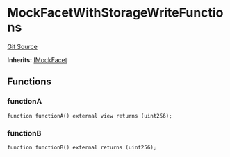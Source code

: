 # MockFacetWithStorageWriteFunctions
[Git Source](https://github.com/ubiquity/ubiquity-dollar/blob/8aaa03cffd9aba9b0325a42c35c9bebd3a97267d/src/dollar/mocks/MockFacet.sol)

**Inherits:**
[IMockFacet](/src/dollar/mocks/MockFacet.sol/interface.IMockFacet.md)


## Functions
### functionA


```solidity
function functionA() external view returns (uint256);
```

### functionB


```solidity
function functionB() external returns (uint256);
```

